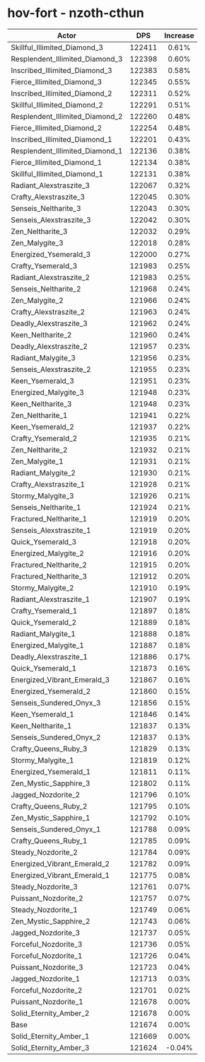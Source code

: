 # hov-fort - nzoth-cthun
| Actor | DPS | Increase |
|---|:---:|:---:|
|Skillful_Illimited_Diamond_3|122411|0.61%|
|Resplendent_Illimited_Diamond_3|122398|0.60%|
|Inscribed_Illimited_Diamond_3|122383|0.58%|
|Fierce_Illimited_Diamond_3|122345|0.55%|
|Inscribed_Illimited_Diamond_2|122311|0.52%|
|Skillful_Illimited_Diamond_2|122291|0.51%|
|Resplendent_Illimited_Diamond_2|122260|0.48%|
|Fierce_Illimited_Diamond_2|122254|0.48%|
|Inscribed_Illimited_Diamond_1|122201|0.43%|
|Resplendent_Illimited_Diamond_1|122136|0.38%|
|Fierce_Illimited_Diamond_1|122134|0.38%|
|Skillful_Illimited_Diamond_1|122131|0.38%|
|Radiant_Alexstraszite_3|122067|0.32%|
|Crafty_Alexstraszite_3|122045|0.30%|
|Senseis_Neltharite_3|122043|0.30%|
|Senseis_Alexstraszite_3|122042|0.30%|
|Zen_Neltharite_3|122032|0.29%|
|Zen_Malygite_3|122018|0.28%|
|Energized_Ysemerald_3|122000|0.27%|
|Crafty_Ysemerald_3|121983|0.25%|
|Radiant_Alexstraszite_2|121983|0.25%|
|Senseis_Neltharite_2|121968|0.24%|
|Zen_Malygite_2|121966|0.24%|
|Crafty_Alexstraszite_2|121963|0.24%|
|Deadly_Alexstraszite_3|121962|0.24%|
|Keen_Neltharite_2|121960|0.24%|
|Deadly_Alexstraszite_2|121957|0.23%|
|Radiant_Malygite_3|121956|0.23%|
|Senseis_Alexstraszite_2|121955|0.23%|
|Keen_Ysemerald_3|121951|0.23%|
|Energized_Malygite_3|121948|0.23%|
|Keen_Neltharite_3|121948|0.23%|
|Zen_Neltharite_1|121941|0.22%|
|Keen_Ysemerald_2|121937|0.22%|
|Crafty_Ysemerald_2|121935|0.21%|
|Zen_Neltharite_2|121932|0.21%|
|Zen_Malygite_1|121931|0.21%|
|Radiant_Malygite_2|121930|0.21%|
|Crafty_Alexstraszite_1|121928|0.21%|
|Stormy_Malygite_3|121926|0.21%|
|Senseis_Neltharite_1|121924|0.21%|
|Fractured_Neltharite_1|121919|0.20%|
|Senseis_Alexstraszite_1|121919|0.20%|
|Quick_Ysemerald_3|121918|0.20%|
|Energized_Malygite_2|121916|0.20%|
|Fractured_Neltharite_2|121915|0.20%|
|Fractured_Neltharite_3|121912|0.20%|
|Stormy_Malygite_2|121910|0.19%|
|Radiant_Alexstraszite_1|121907|0.19%|
|Crafty_Ysemerald_1|121897|0.18%|
|Quick_Ysemerald_2|121889|0.18%|
|Radiant_Malygite_1|121888|0.18%|
|Energized_Malygite_1|121887|0.18%|
|Deadly_Alexstraszite_1|121886|0.17%|
|Quick_Ysemerald_1|121873|0.16%|
|Energized_Vibrant_Emerald_3|121867|0.16%|
|Energized_Ysemerald_2|121860|0.15%|
|Senseis_Sundered_Onyx_3|121856|0.15%|
|Keen_Ysemerald_1|121846|0.14%|
|Keen_Neltharite_1|121837|0.13%|
|Senseis_Sundered_Onyx_2|121837|0.13%|
|Crafty_Queens_Ruby_3|121829|0.13%|
|Stormy_Malygite_1|121819|0.12%|
|Energized_Ysemerald_1|121811|0.11%|
|Zen_Mystic_Sapphire_3|121802|0.11%|
|Jagged_Nozdorite_2|121796|0.10%|
|Crafty_Queens_Ruby_2|121795|0.10%|
|Zen_Mystic_Sapphire_1|121792|0.10%|
|Senseis_Sundered_Onyx_1|121788|0.09%|
|Crafty_Queens_Ruby_1|121785|0.09%|
|Steady_Nozdorite_2|121784|0.09%|
|Energized_Vibrant_Emerald_2|121782|0.09%|
|Energized_Vibrant_Emerald_1|121775|0.08%|
|Steady_Nozdorite_3|121761|0.07%|
|Puissant_Nozdorite_2|121757|0.07%|
|Steady_Nozdorite_1|121749|0.06%|
|Zen_Mystic_Sapphire_2|121743|0.06%|
|Jagged_Nozdorite_3|121737|0.05%|
|Forceful_Nozdorite_3|121736|0.05%|
|Forceful_Nozdorite_1|121726|0.04%|
|Puissant_Nozdorite_3|121723|0.04%|
|Jagged_Nozdorite_1|121713|0.03%|
|Forceful_Nozdorite_2|121701|0.02%|
|Puissant_Nozdorite_1|121678|0.00%|
|Solid_Eternity_Amber_2|121678|0.00%|
|Base|121674|0.00%|
|Solid_Eternity_Amber_1|121669|0.00%|
|Solid_Eternity_Amber_3|121624|-0.04%|
